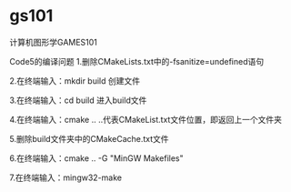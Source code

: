 # gs101
计算机图形学GAMES101

Code5的编译问题
1.删除CMakeLists.txt中的-fsanitize=undefined语句

2.在终端输入：mkdir build	创建文件

3.在终端输入：cd build	进入build文件

4.在终端输入：cmake ..	..代表CMakeList.txt文件位置，即返回上一个文件夹

5.删除build文件夹中的CMakeCache.txt文件

6.在终端输入：cmake .. -G "MinGW Makefiles"

7.在终端输入：mingw32-make
